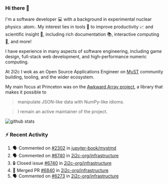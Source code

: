 ### Hi there 👋 

I'm a software developer 💻 with a background in experimental nuclear physics :atom:. My interest lies in tools :wrench: to improve productivity :chart_with_upwards_trend: and scientific insight :telescope:, including rich documentation 📚, interactive computing 🧮, and more! 

I have experience in many aspects of software engineering, including game design, full-stack web development, and high-performance numeric computing. 

At 2i2c I wok as an Open Source Applications Engineer on [MyST](https://github.com/jupyter-book/mystmd) community building, tooling, and the wider ecosystem. 

My main focus at Princeton was on the [Awkward Array project](awkward-array.org/), a library that makes it possible to 
> manipulate JSON-like data with NumPy-like idioms.

> I remain an active maintainer of the project. 

![github stats](https://github-readme-stats.vercel.app/api?username=agoose77&show_icons=true&hide_rank=true&hide_title=true&bg_color=30,e76445,904e95&text_color=efe3ec&icon_color=efe3ec)
<!--
**agoose77/agoose77** is a ✨ _special_ ✨ repository because its `README.md` (this file) appears on your GitHub profile.

Here are some ideas to get you started:

- 🔭 I’m currently working on ...
- 🌱 I’m currently learning ...
- 👯 I’m looking to collaborate on ...
- 🤔 I’m looking for help with ...
- 💬 Ask me about ...
- 📫 How to reach me: ...
- 😄 Pronouns: ...
- ⚡ Fun fact: ...
-->

### :zap: Recent Activity

<!--START_SECTION:activity-->
1. 🗣 Commented on [#2302](https://github.com/jupyter-book/mystmd/issues/2302#issuecomment-3355218613) in [jupyter-book/mystmd](https://github.com/jupyter-book/mystmd)
2. 🗣 Commented on [#6740](https://github.com/2i2c-org/infrastructure/issues/6740#issuecomment-3352960777) in [2i2c-org/infrastructure](https://github.com/2i2c-org/infrastructure)
3. 🔒 Closed issue [#6740](https://github.com/2i2c-org/infrastructure/issues/6740) in [2i2c-org/infrastructure](https://github.com/2i2c-org/infrastructure)
4. 🎉 Merged PR [#6840](https://github.com/2i2c-org/infrastructure/pull/6840) in [2i2c-org/infrastructure](https://github.com/2i2c-org/infrastructure)
5. 🗣 Commented on [#6273](https://github.com/2i2c-org/infrastructure/issues/6273#issuecomment-3352560989) in [2i2c-org/infrastructure](https://github.com/2i2c-org/infrastructure)
<!--END_SECTION:activity-->
